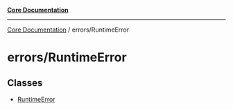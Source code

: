 [**Core Documentation**](../../README.md)

***

[Core Documentation](../../README.md) / errors/RuntimeError

# errors/RuntimeError

## Classes

- [RuntimeError](classes/RuntimeError.md)
